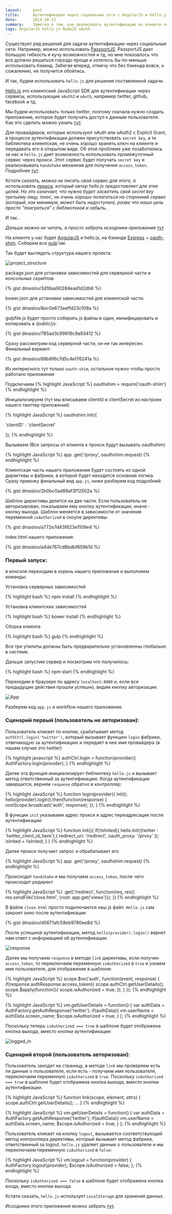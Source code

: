 ```yaml
---
layout:     post
title:      Аутентификация через социальные сети с AngularJS и hello.js
date:       2014-10-13
summary:    Заметка о том, как реализовать аутентификацию на клиенте через социальные сети при помощи AngularJS и hello.js.
tags: AngularJS hello.js NodeJS oAuth
---
```


Существует ряд решений для задачи аутентификации через социальные сети. Например, можно использовать [PassportJS](http://passportjs.org/). PassportJS дает большую гибкость и кучу возможностей и тд, но мне показалось что все должно решаться гораздо проще и хотелось бы по-меньше использовать бэкенд. Забегая вперед, отмечу что без бэкенда вовсе, к сожалению, не получится обойтись.

И так, будем использовать ```hello.js``` для решения поставленной задачи.

[Hello.js](http://adodson.com/hello.js/) это клиентский JavaScript SDK для аутентификации через сервисы, использующие ```oAuth2``` и ```oAuth```, например twitter, github, facebook и тд.

Мы будем использовать только twitter, поэтому сначала нужно создать приложение, которое будет получать доступ к данным пользователя. Как это сделать можно узнать [тут](http://iag.me/socialmedia/how-to-create-a-twitter-app-in-8-easy-steps/).

Для провайдеров, которые используют oAuth или oAuth2 с Explicit Grant, в процессе аутентификации должен присутствовать ```secret key```, а тк библиотека клиентская, не очень хорошо хранить ключ на клиенте и передавать его в открытом виде. Об этой проблеме уже позаботились за нас и ```hello.js``` дает возможность использовать промежуточный сервис через прокси. Этот сервис будет получать ```secret key``` и реализовывать ```handshake``` механизм для получения ```access_token```. Подробнее [тут](http://adodson.com/hello.js/#oauth-proxy).

_Кстати сказать, можно не писать свой сервис для этого, а использовать [прокси](https://auth-server.herokuapp.com/), который автор hello.js предоставляет для этих целей. Но это означает, что нужно будет засветить свой secret key третьему лицу, плюс, не очень хорошо полагаться на сторонний сервис (который, как минимум, может быть недоступен), разве что наша цель просто "поиграться" с библиотекой и забыть.._


И так..

_Дальше можно не читать, а просто забрать исходники приложения [тут](https://github.com/dmaslov/auth-example)_

На клиенте у нас будет [AngularJS](https://angularjs.org/) и hello.js, на бэкенде [Express](http://expressjs.com/) + [oauth-shim](https://github.com/MrSwitch/node-oauth-shim). Соберем все [gulp](http://gulpjs.com/)'ом.


Так будет выглядеть структура нашего проекта:

![project_structure](http://i.imgur.com/LrY1Vvn.png)


package.json для установки зависимостей для серверной части и консольных скриптов:

{% gist dmaslov/3d16aa90284ead1d2db6 %}


bower.json для установки зависимостей для клиентской части:

{% gist dmaslov/8ec0e672eeffd23c109a %}


gulpfile.js будет просто собирать js файлы в один, минифицировать и копировать в /public/js:

{% gist dmaslov/785ad3c99919c9a93412 %}


Сразу рассмотрим код серверной части, он не так интересен. Финальный вариант:

{% gist dmaslov/88b6f6c7d5c4e176241a %}


Из интересного тут только ```oauth-shim```, остальное нужно чтобы просто работало приложение

Подключаем
{% highlight JavaScript %}
oauthshim = require('oauth-shim')
{% endhighlight %}

Инициализируем (тут мы вписываем clientId и clientSecret из настроек нашего твиттер приложения)

{% highlight JavaScript %}
oauthshim.init({

  'clientID' : 'clientSecret'

});
{% endhighlight %}


Вызываем (Все запросы от клиента к прокси будут вызывать oauthshim)

{% highlight JavaScript %}
app
.get('/proxy', oauthshim.request)
{% endhighlight %}


Клиентская часть нашего приложения будет состоять из одной директивы и фабрики, в которой будет находится основная логика. Сразу привожу финальный вид ```app.js```, ниже разберем код подробней:

{% gist dmaslov/2b0bc0ad89af3f12502a %}



Шаблон директивы делится на две части. Если пользователь не авторизирован, показываем ему кнопку аутентификации, иначе - кнопку выхода. Шаблон меняется в зависимости от значения переменной ```isAuthorized``` в скоупе директивы:

{% gist dmaslov/a772e7d43f623e1109e4 %}



index.html нашего приложения:

{% gist dmaslov/a4de767cd8bdbf659b1d %}



### Первый запуск:

в консоле переходим в корень нашего приложения и выполняем команды:


Установка серверных зависимостей

{% highlight bash %}
npm install
{% endhighlight %}


Установка клиентских зависимостей

{% highlight bash %}
bower install
{% endhighlight %}


Сборка клиента

{% highlight bash %}
gulp
{% endhighlight %}


Все три утилиты должны быть предварительно установленны глобально в системе.

Дальше запустим сервер и посмотрим что получилось:

{% highlight bash %}
npm start
{% endhighlight %}


Переходим в браузере по адресу ```localhost:8080``` и, если все предыдущие действия прошли успешно, видим кнопку авторизации:

![App](http://i.imgur.com/BauGdm0.png)



Разберем код ```app.js``` и workflow нашего приложение.


### Сценарий первый (пользователь не авторизован):

Пользователь кликает по кнопке, срабатывает метод ```authCtrl.login('twitter')```, который вызывает функцию ```login``` фабрики, отвечающую за аутентификацию и передает в нее имя провайдера (в нашем случае это twitter)

{% highlight javascript %}
authCtrl.login = function(provider){
  AuthFactory.login(provider);
}
{% endhighlight %}


Далее эта функция инициализирует библиотеку ```hello.js``` и вызывает метод ответственный за аутентификацию. Когда аутентификация завершится, вернем ```response``` обратно в контроллер:

{% highlight JavaScript %}
function login(provider){
  init();
  hello(provider).login().then(function(response) {
    $rootScope.$broadcast('auth', response);
  });
}
{% endhighlight %}


В функции ```init``` указываем адрес прокси и адрес переадресации после аутентификации:

{% highlight JavaScript %}
function init(){
  if(!isInited){
    hello.init({twitter : 'twitter_client_id_here'},{
      redirect_uri: '/redirect',
      oauth_proxy: '/proxy'
    });
    isInited = !isInited;
  }
}
{% endhighlight %}


Далее прокси получает запрос и обрабатывает его

{% highlight JavaScript %}
app
.get('/proxy', oauthshim.request)
{% endhighlight %}


Происходит ```handshake``` и мы получаем ```access_token```, после чего происходит редирект

{% highlight JavaScript %}
.get('/redirect', function(req, res){
  res.sendFile('close.html', {root: app.get('views')});
})
{% endhighlight %}


В файле ```close.html``` просто подключается наш js файл. ```Hello.js``` сам закроет окно после аутентификации

{% gist dmaslov/d0671afc58eb9780ee8d %}


После успешной аутентификации, метод ```hello(provider).login()``` вернет нам ответ с информацией об аутентификации:

![response](http://i.imgur.com/akwNoqE.png)


Далее мы получаем ```response``` в методе ```link``` директивы, если получен ```access_token```, то переключаем переменную ```isAuthorized``` в ```true``` и узнаем имя пользователя, для отображения в шаблоне:

{% highlight JavaScript %}
scope.$on('auth', function(event, response) {
  if(response.authResponse.access_token){
    scope.authCtrl.getUserDetails();
    scope.$apply(function(){
      scope.isAuthorized = true;
    });
  }
});
{% endhighlight %}

{% highlight JavaScript %}
vm.getUserDetails = function() {
  var authData = AuthFactory.getAuthResponse('twitter');
  if(authData){
    vm.userName = authData.screen_name;
    $scope.isAuthorized = true;
  }
};
{% endhighlight %}


Поскольку теперь ```isAuthorized === true``` в шаблоне будет отображена кнопка выхода, вместо кнопки аутентификации:

![logged_in](http://i.imgur.com/tEiXeTQ.png)


### Сценарий второй (пользователь авторизован):

Пользователь заходит на страницу, в методе ```link``` мы проверяем есть ли данные о пользователе, если есть - получаем имя пользователя, переключаем переменную ```isAuthorized``` в ```true```. Поскольку ```isAuthorized === true``` в шаблоне будет отображена кнопка выхода, вместо кнопки аутентификации.

{% highlight JavaScript %}
function link(scope, element, attrs) {
  scope.authCtrl.getUserDetails();
  ...
}
{% endhighlight %}

{% highlight JavaScript %}
vm.getUserDetails = function() {
  var authData = AuthFactory.getAuthResponse('twitter');
  if(authData){
    vm.userName = authData.screen_name;
    $scope.isAuthorized = true;
  }
};
{% endhighlight %}


Пользователь кликает на кнопку ```logout```, вызывается соответствующий метод контроллера директивы, который вызывает метод фабрики, ответственный за logout. ```hello.js``` удаляет данные о пользователе и мы переключаем переменную ```isAuthorized``` в ```false```:

{% highlight JavaScript %}
vm.logout = function(provider) {
  AuthFactory.logout(provider);
  $scope.isAuthorized = false;
};
{% endhighlight %}


Поскольку ```isAuthorized === false``` в шаблоне будет отображена кнопка входа, вместо кнопки выхода.



Кстати сказать, ```hello.js``` использует ```LocalStorage``` для хранения данных.


Исходники этого приложения можно забрать [тут](https://github.com/dmaslov/auth-example).
